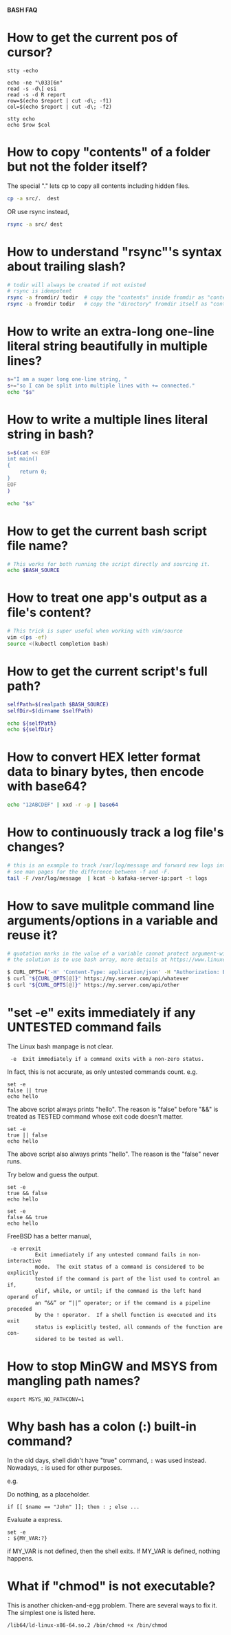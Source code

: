 **BASH FAQ**
# How to get the current pos of cursor?

```
stty -echo

echo -ne "\033[6n"
read -s -d\[ esi
read -s -d R report
row=$(echo $report | cut -d\; -f1)
col=$(echo $report | cut -d\; -f2)

stty echo
echo $row $col
```

# How to copy "contents" of a folder but not the folder itself?

The special "." lets cp to copy all contents including hidden files.
```bash
cp -a src/.  dest
```

OR use rsync instead,
```bash
rsync -a src/ dest
```

# How to understand "rsync"'s syntax about trailing slash?

```bash
# todir will always be created if not existed
# rsync is idempotent
rsync -a fromdir/ todir  # copy the "contents" inside fromdir as "contents" under todir
rsync -a fromdir todir   # copy the "directory" fromdir itself as "contents" under todir
```

# How to write an extra-long one-line literal string beautifully in multiple lines?

```bash
s="I am a super long one-line string, "
s+="so I can be split into multiple lines with += connected."
echo "$s"
```

# How to write a multiple lines literal string in bash? 

```bash
s=$(cat << EOF
int main()
{
    return 0;
}
EOF
)

echo "$s"
```

# How to get the current bash script file name?

```bash
# This works for both running the script directly and sourcing it.
echo $BASH_SOURCE
```

# How to treat one app's output as a file's content?

```bash
# This trick is super useful when working with vim/source
vim <(ps -ef)
source <(kubectl completion bash)
```

# How to get the current script's full path?
```bash
selfPath=$(realpath $BASH_SOURCE)
selfDir=$(dirname $selfPath)

echo ${selfPath}
echo ${selfDir}
```

# How to convert HEX letter format data to binary bytes, then encode with base64?
```bash
echo "12ABCDEF" | xxd -r -p | base64 
```

# How to continuously track a log file's changes?
```bash
# this is an example to track /var/log/message and forward new logs into a kafka broker
# see man pages for the difference between -f and -F.
tail -F /var/log/message  | kcat -b kafaka-server-ip:port -t logs
```

# How to save mulitple command line arguments/options in a variable and reuse it?
```bash
# quotation marks in the value of a variable cannot protect argument-with-spaces.
# the solution is to use bash array, more details at https://www.linuxexam.net/2023/07/how-bash-processes-command-args-with.html.

$ CURL_OPTS=('-H' 'Content-Type: application/json' -H "Authorization: BASIC $(echo -n $USERNAME:$PASSWORD | base64)")
$ curl "${CURL_OPTS[@]}" https://my.server.com/api/whatever
$ curl "${CURL_OPTS[@]}" https://my.server.com/api/other
```

# "set -e" exits immediately if any **UNTESTED** command fails
The Linux bash manpage is not clear.
```
 -e  Exit immediately if a command exits with a non-zero status.
```
In fact, this is not accurate, as only untested commands count.
e.g.
```
set -e
false || true
echo hello
```
The above script always prints "hello". The reason is "false" before "&&" is treated as TESTED command whose exit code doesn't matter.

```
set -e
true || false
echo hello
```
The above script also always prints "hello". The reason is the "false" never runs.

Try below and guess the output.
```
set -e
true && false
echo hello
```
```
set -e
false && true
echo hello
```
FreeBSD has a better manual,
```
 -e errexit
         Exit immediately if any untested command fails in non-interactive
         mode.  The exit status of a command is considered to be explicitly
         tested if the command is part of the list used to control an if,
         elif, while, or until; if the command is the left hand operand of
         an “&&” or “||” operator; or if the command is a pipeline preceded
         by the ! operator.  If a shell function is executed and its exit
         status is explicitly tested, all commands of the function are con‐
         sidered to be tested as well.
```
# How to stop MinGW and MSYS from mangling path names?
```
export MSYS_NO_PATHCONV=1
```

# Why bash has a colon (:) built-in command?
In the old days, shell didn't have "true" command, ```:``` was used instead. 
Nowadays, ```:``` is used for other purposes.

e.g.

Do nothing, as a placeholder.
```
if [[ $name == "John" ]]; then : ; else ...
```

Evaluate a express.
```
set -e
: ${MY_VAR:?}
```
if MY_VAR is not defined, then the shell exits. If MY_VAR is defined, nothing happens.

# What if "chmod" is not executable?
This is another chicken-and-egg problem. There are several ways to fix it. The simplest one is
listed here.
```
/lib64/ld-linux-x86-64.so.2 /bin/chmod +x /bin/chmod
```